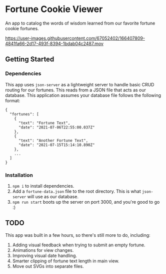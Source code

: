 # Fortune Cookie Viewer

An app to catalog the words of wisdom learned from our favorite fortune cookie fortunes.

https://user-images.githubusercontent.com/67052402/166407809-4841fa66-2d17-493f-8394-1bdab04c2487.mov


## Getting Started

### Dependencies

This app uses `json-server` as a lightweight server to handle basic CRUD routing for our fortunes. This reads from a JSON file that acts as our database. This application assumes your database file follows the following format:

```
{
  "fortunes": [
    {
      "text": "Fortune Text",
      "date": "2021-07-06T22:55:00.037Z"
    },
    {
      "text": "Another Fortune Text",
      "date": "2021-07-15T15:14:10.890Z"
    },
    ...
  ]
}
```

### Installation

1. `npm i` to install dependencies.
2. Add a `fortune-data.json` file to the root directory. This is what `json-server` will use as our database.
3. `npm run start` boots up the server on port 3000, and you're good to go :)

## TODO

This app was built in a few hours, so there's still more to do, including:

1. Adding visual feedback when trying to submit an empty fortune.
3. Animations for view changes.
4. Improving visual date handling.
5. Smarter clipping of fortune text length in main view.
6. Move out SVGs into separate files.
